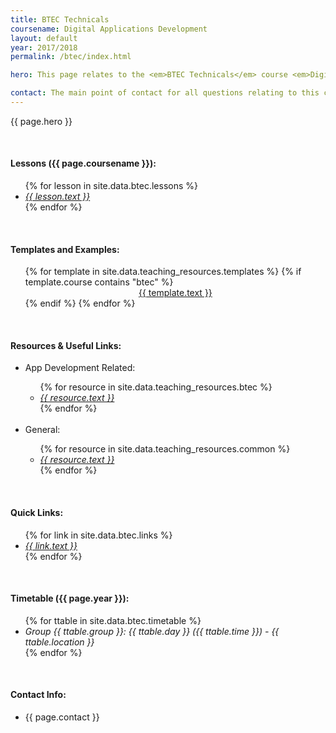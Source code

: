 ```yaml
---
title: BTEC Technicals
coursename: Digital Applications Development
layout: default
year: 2017/2018
permalink: /btec/index.html

hero: This page relates to the <em>BTEC Technicals</em> course <em>Digital Applications Development</em> running at Bridgend College during the academic year 2017/2018. Course notes and program files will be available to download here and will be updated as new material is added. Comments and questions welcome at any time.

contact: The main point of contact for all questions relating to this course will be <a href="/contact" target="_blank">Scott Morgan</a> (<a href="mailto:MorganSN@cardiff.ac.uk" target="_blank">MorganSN@cardiff.ac.uk</a>). Support will be provided via e-mail or during class.
---
```


<p>{{ page.hero }}</p>
<br/>

<h4>Lessons ({{ page.coursename }}):</h4>
<ul>
  {% for lesson in site.data.btec.lessons %}
    <li><a href="{{ lesson.url }}"><em>{{ lesson.text }}</em></a></li>
  {% endfor %}
</ul> 
<br/>

<h4>Templates and Examples:</h4>
<ul style="margin-top:3%;">
  {% for template in site.data.teaching_resources.templates %}
    {% if template.course contains "btec" %}
      <center><a href="{{ template.url }}" class="btn btn-ghost" target="_blank">{{ template.text }}</a></center>
    {% endif %}
  {% endfor %}
</ul>
<br/>

<h4>Resources &amp; Useful Links:</h4>
<ul>
  <li>App Development Related:</li>
  <ul>
    {% for resource in site.data.teaching_resources.btec %}
      <li><a href="{{ resource.url }}" target="_blank"><em>{{ resource.text }}</em></a></li>
    {% endfor %}
  </ul>
  <br/>
  <li>General:</li>
  <ul>
    {% for resource in site.data.teaching_resources.common %}
      <li><a href="{{ resource.url }}" target="_blank"><em>{{ resource.text }}</em></a></li>
    {% endfor %}
  </ul>
</ul>
<br/>

<h4>Quick Links:</h4>
<ul>
  {% for link in site.data.btec.links %}
    <li><a href="{{ link.url }}" target="_blank"><em>{{ link.text }}</em></a></li>
  {% endfor %}
</ul>
<br/>

<h4>Timetable ({{ page.year }}):</h4>
<ul>
  {% for ttable in site.data.btec.timetable %}
    <li><em>Group {{ ttable.group }}: {{ ttable.day }} ({{ ttable.time }}) - {{ ttable.location }}</em></li>
  {% endfor %}
</ul>
<br/>

<h4>Contact Info:</h4>
<ul>
  <li>{{ page.contact }}</li>
</ul>

